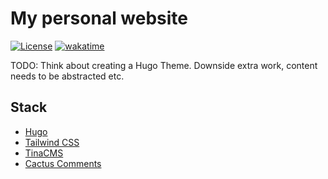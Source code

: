 # My personal website

[![License](https://img.shields.io/badge/license-Apache2-brightgreen.svg)](LICENSE)
[![wakatime](https://wakatime.com/badge/user/173067c8-7ded-4cfb-8605-b3032659c00c/project/018b9643-0e82-4a4f-93be-13d7d7565f15.svg)](https://wakatime.com/badge/user/173067c8-7ded-4cfb-8605-b3032659c00c/project/018b9643-0e82-4a4f-93be-13d7d7565f15)

TODO: Think about creating a Hugo Theme. Downside extra work, content needs to be abstracted etc.

## Stack

* [Hugo]
* [Tailwind CSS]
* [TinaCMS]
* [Cactus Comments][cactus]

[Tailwind CSS]: <https://tailwindcss.com/>
[Hugo]: <https://gohugo.io/>
[tinaCMS]: <https://tina.io/>
[cactus]: <https://cactus.chat/>
